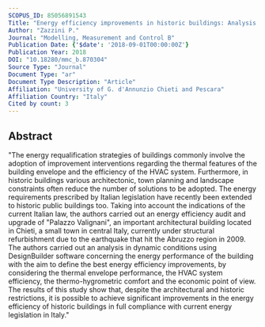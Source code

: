 ```yaml
---
SCOPUS_ID: 85056891543
Title: "Energy efficiency improvements in historic buildings: Analysis of a case study in central Italy"
Author: "Zazzini P."
Journal: "Modelling, Measurement and Control B"
Publication Date: {'$date': '2018-09-01T00:00:00Z'}
Publication Year: 2018
DOI: "10.18280/mmc_b.870304"
Source Type: "Journal"
Document Type: "ar"
Document Type Description: "Article"
Affiliation: "University of G. d'Annunzio Chieti and Pescara"
Affiliation Country: "Italy"
Cited by count: 3
---
```


## Abstract
"The energy requalification strategies of buildings commonly involve the adoption of improvement interventions regarding the thermal features of the building envelope and the efficiency of the HVAC system. Furthermore, in historic buildings various architectonic, town planning and landscape constraints often reduce the number of solutions to be adopted. The energy requirements prescribed by Italian legislation have recently been extended to historic public buildings too. Taking into account the indications of the current Italian law, the authors carried out an energy efficiency audit and upgrade of \"Palazzo Valignani\", an important architectural building located in Chieti, a small town in central Italy, currently under structural refurbishment due to the earthquake that hit the Abruzzo region in 2009. The authors carried out an analysis in dynamic conditions using DesignBuilder software concerning the energy performance of the building with the aim to define the best energy efficiency improvements, by considering the thermal envelope performance, the HVAC system efficiency, the thermo-hygrometric comfort and the economic point of view. The results of this study show that, despite the architectural and historic restrictions, it is possible to achieve significant improvements in the energy efficiency of historic buildings in full compliance with current energy legislation in Italy."
